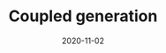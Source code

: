 ---
title: "Coupled generation"
collection: publications
permalink: /publication/2020-DSW-coupled.md
date: 2020-11-02
venue: 'Journal of the American Statistical Association'
link: 'https://amstat.tandfonline.com/doi/abs/10.1080/01621459.2020.1844719?journalCode=uasa20#.YFrUcUNKiV4'
citation: 'Ben Dai, Xiaotong Shen and Wing Wong. 2020. &quot; Coupled generation.&quot; <i>Journal of the American Statistical Association</i>: 1(39)'
code: 'https://www.tandfonline.com/doi/suppl/10.1080/01621459.2020.1844719?scroll=top'
# github: 
---